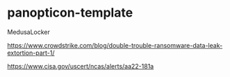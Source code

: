 # panopticon-template

MedusaLocker

https://www.crowdstrike.com/blog/double-trouble-ransomware-data-leak-extortion-part-1/

https://www.cisa.gov/uscert/ncas/alerts/aa22-181a
